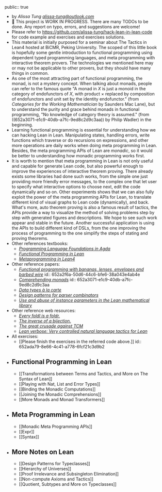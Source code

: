 public:: true

- by *Alissa Tung <alissa-tung@outlook.com>*
- 🚧 This project is WORK IN PROGRESS. There are many TODOs to be done. Any report on typo, errors, and suggestions are welcome!
- Please refer to https://github.com/alissa-tung/hack-lean-in-lean-code for code example and exercises and exercises solutions.
- This material is initially purposed for a seminar about The Tactics in Lean4 hosted at BiCMR, Peking University. The scoped of this little book is hopefully some gentle introduction to functional programming using dependent typed programming languages, and meta programming with interactive theorem provers. The technologies we mentioned here may or may not be applicable to other provers, but they should have many things in common.
- As one of the most attracting part of functional programming, the monad, is not a mystery concept. When talking about monads, people can refer to the famous quote "A monad in $X$ is just a monoid in the category of endofunctors of $X$, with product $\times$ replaced by composition of endofunctors and unit set by the identity endofunctor." (from *Categories for the Working Mathematician* by Saunders Mac Lane), but to understand the purity and grace behind monads in functional programming, "No knowledge of category theory is assumed." (from ((652a3071-e1c9-40db-a7fc-9ed8c2d9c3aa)) by Philip Wadler) in the beginning.
- Learning functional programming is essential for understanding how we can hacking Lean in Lean. Manipulating states, handling errors, write functions which traverse or do recursions on expressions, and other more operations are daily works when doing meta programming in Lean. Besides, the meta programming APIs of Lean are *monadic*, so it would be better to understanding how monadic programming works first.
- It is worth to mention that meta programming in Lean is not only useful and capable for generate Lean code, but also powerful enough to improve the experiences of interactive theorem proving. There already exists some libraries had done such works, from the simple one just providing more friendly error messages, to the complex one that let user to specify what interactive options to choose next, edit the code dynamically and so on. Other experiments shows that we can also fully exploit the power of the meta programming APIs for Lean, to translate different kind of visual graphs to Lean code (dynamically), and back. What's more, auto theorem proving is also a famous result of tactics, the APIs provide a way to visualize the method of solving problems step by step with generated figures and descriptions. We hope to see such work appear and stable in the future. Another successful application is using the APIs to build different kind of DSLs, from the one improving the process of programming to the one simplify the steps of stating and proving theorems.
- Other references textbooks:
	- [*Programming Language Foundations in Agda*](https://plfa.github.io)
	- [*Functional Programming in Lean*](https://lean-lang.org/functional_programming_in_lean/title.html)
	- [*Metaprogramming in Lean4*](https://github.com/leanprover-community/lean4-metaprogramming-book)
- Other reference papers:
	- [*Functional programming with bananas, lenses, envelopes and barbed wire*](https://maartenfokkinga.github.io/utwente/mmf91m.pdf)
	  id:: 652a2f6a-50d6-44c6-bfe6-38a043e4ab4e
	- [*Comprehending monads*](https://homepages.inf.ed.ac.uk/wadler/topics/monads.html)
	  id:: 652a3071-e1c9-40db-a7fc-9ed8c2d9c3aa
	- [*Data types à la carte*](https://www.cambridge.org/core/journals/journal-of-functional-programming/article/data-types-a-la-carte/14416CB20C4637164EA9F77097909409)
	- [*Design patterns for parser combinators*](https://dl.acm.org/doi/10.1145/3471874.3472984)
	- [*Use and abuse of instance parameters in the Lean mathematical library*](https://arxiv.org/abs/2202.01629)
- Other reference web resources:
	- [*Every foldl is a foldr.*](https://stackoverflow.com/a/26036320)
	- [*The inverse of a bijection.*](https://xenaproject.wordpress.com/2019/06/11/the-inverse-of-a-bijection/)
	- [*The great crusade against TCM*](https://github.com/agda/agda/pull/3589)
	- [*Lean verbose: Very controlled natural language tactics for Lean*](https://github.com/PatrickMassot/lean-verbose)
- All exercises:
	- [[Please finish the exercises in the referred code above.]]
	  id:: 652ada79-8e66-4c41-a778-6fcf21c3d9b2
- ## Functional Programming in Lean
	- [[Transformations between Terms and Tactics, and More on The Syntax of Lean]]
	- [[Playing with Nat, List and Error Types]]
	- [[Binding the Monadic Computations]]
	- [[Joining the Monadic Comprehensions]]
	- [[More Monads and Monad Transformers]]
- ## Meta Programming in Lean
	- [[Monadic Meta Programming APIs]]
	- [[Expr]]
	- [[Syntax]]
- ## More Notes on Lean
	- [[Design Patterns for Typeclasses]]
	- [[Hierarchy of Universes]]
	- [[Proof Irrelevance and Subsingleton Elimination]]
	- [[Non-compute Axioms and Tactics]]
	- [[Quotient, Subtypes and More on Typeclasses]]